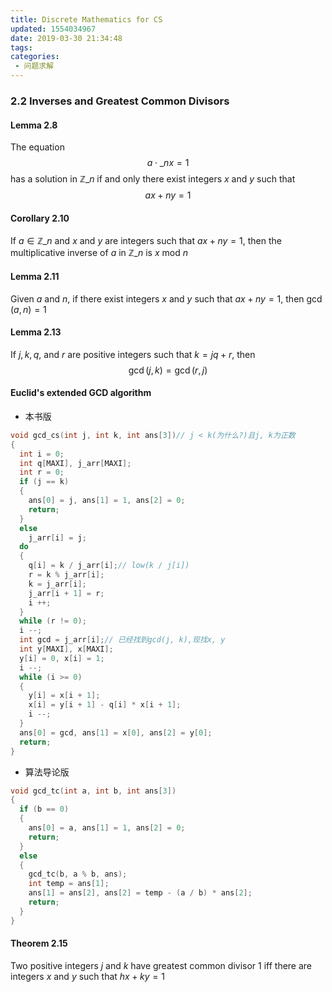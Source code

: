 ```yaml
---
title: Discrete Mathematics for CS
updated: 1554034967
date: 2019-03-30 21:34:48
tags:
categories:
 - 问题求解
---
```


### 2.2 Inverses and Greatest Common Divisors

#### Lemma 2.8

The equation 
$$ a{\cdot}\_nx = 1 $$ 
has a solution in $\mathbb{Z}\_{n}$ if and only there exist integers $x$ and $y$ such that
$$ ax + ny = 1 $$

#### Corollary 2.10

If $a\in\mathbb{Z}\_{n}$ and $x$ and $y$ are integers such that $ax + ny = 1$, then the multiplicative inverse of $a$ in $\mathbb{Z}\_{n}$ is $x$ mod $n$

#### Lemma 2.11

Given $a$ and $n$, if there exist integers $x$ and $y$ such that $ax+ny=1$, then $\gcd(a,n)=1$

#### Lemma 2.13

If $j,k,q$, and $r$ are positive integers such that $k=jq+r$, then
$$ \gcd(j,k) = \gcd(r,j) $$

#### Euclid's extended GCD algorithm

- 本书版

```c
void gcd_cs(int j, int k, int ans[3])// j < k(为什么?)且j, k为正数
{
  int i = 0;
  int q[MAXI], j_arr[MAXI];
  int r = 0;
  if (j == k)
  {
    ans[0] = j, ans[1] = 1, ans[2] = 0;
    return;
  }
  else
    j_arr[i] = j;
  do
  {
    q[i] = k / j_arr[i];// low(k / j[i])
    r = k % j_arr[i];
    k = j_arr[i];
    j_arr[i + 1] = r;
    i ++;
  }
  while (r != 0);
  i --;
  int gcd = j_arr[i];// 已经找到gcd(j, k),现找x, y
  int y[MAXI], x[MAXI];
  y[i] = 0, x[i] = 1;
  i --;
  while (i >= 0)
  {
    y[i] = x[i + 1];
    x[i] = y[i + 1] - q[i] * x[i + 1];
    i --;
  }
  ans[0] = gcd, ans[1] = x[0], ans[2] = y[0];
  return;
}
```

- 算法导论版

```c
void gcd_tc(int a, int b, int ans[3])
{
  if (b == 0)
  {
    ans[0] = a, ans[1] = 1, ans[2] = 0;
    return;
  }
  else
  {
    gcd_tc(b, a % b, ans);
    int temp = ans[1];
    ans[1] = ans[2], ans[2] = temp - (a / b) * ans[2];
    return;
  }
}
```

#### Theorem 2.15

Two positive integers $j$ and $k$ have greatest common divisor 1 iff there are integers $x$ and $y$ such that $hx+ky=1$
